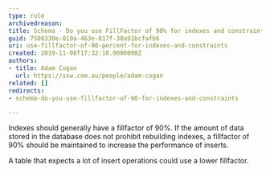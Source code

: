 ```yaml
---
type: rule
archivedreason: 
title: Schema - Do you use FillFactor of 90% for indexes and constraints?
guid: 7508330e-019a-463e-817f-38a91bcfafb6
uri: use-fillfactor-of-90-percent-for-indexes-and-constraints
created: 2019-11-06T17:32:18.0000000Z
authors:
- title: Adam Cogan
  url: https://ssw.com.au/people/adam-cogan
related: []
redirects:
- schema-do-you-use-fillfactor-of-90-for-indexes-and-constraints

---
```


Indexes should generally have a fillfactor of 90%. If the amount of data stored in the database does not prohibit rebuilding indexes, a fillfactor of 90% should be maintained to increase the performance of inserts.

<!--endintro-->

A table that expects a lot of insert operations could use a lower fillfactor.

